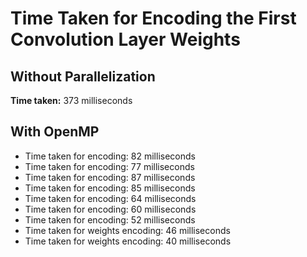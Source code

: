 # Time Taken for Encoding the First Convolution Layer Weights

## Without Parallelization  
**Time taken:** 373 milliseconds  

## With OpenMP  
- Time taken for encoding: 82 milliseconds  
- Time taken for encoding: 77 milliseconds  
- Time taken for encoding: 87 milliseconds  
- Time taken for encoding: 85 milliseconds  
- Time taken for encoding: 64 milliseconds  
- Time taken for encoding: 60 milliseconds  
- Time taken for encoding: 52 milliseconds  
- Time taken for weights encoding: 46 milliseconds  
- Time taken for weights encoding: 40 milliseconds  
